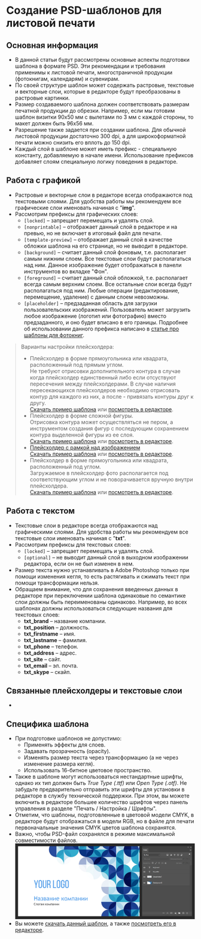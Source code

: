 # Создание PSD-шаблонов для листовой печати

## Основная информация
* В данной статьи будут рассмотрены основные аспекты подготовки шаблона в формате PSD. Эти рекомендации и требования применимы к листовой печати, многостраничной продукции (фотокнигам, календарям) и сувенирам.
* По своей структуре шаблон может содержать растровые, текстовые и векторные слои, которые в редакторе будут преобразованы в растровые картинки.
* Размер создаваемого шаблона должен соответствовать размерам печатной продукции до обрезки. Например, если мы готовим шаблон визитки 90х50 мм с вылетами по 3 мм с каждой стороны, то макет должен быть 96х56 мм.
* Разрешение также задается при создании шаблона. Для обычной листовой продукции достаточно 300 dpi, а для широкоформатной печати можно снизить его вплоть до 150 dpi.
* Каждый слой в шаблоне может иметь префикс - специальную константу, добавляемую в начале имени. Использование префиксов добавляет слоям специальную логику поведения в редакторе.

## Работа с графикой
* Растровые и векторные слои в редакторе всегда отображаются под текстовыми слоями. Для удобства работы мы рекомендуем все графические слои именовать начиная с "__img__".
* Рассмотрим префиксы для графических слоев: 
    + `[locked]` – запрещает перемещать и удалять слой.
    + `[nonprintable]` – отображает данный слой в редакторе и на превью, но не включает в итоговый файл для печати.
    + `[template-preview]` – отображает данный слой в качестве обложки шаблона на его странице, но не выводит в редакторе.
    + `[background]` – считает данный слой фоновым, т.е. располагает самым нижним слоем. Все текстовые слои будут располагаться над ним. Данное изображение будет отображаться в панели инструментов во вкладке "Фон".
    + `[foreground]` – считает данный слой обложкой, т.е. располагает всегда самым верхним слоем. Все остальные слои всегда будут располагаться под ним. Любые операции (редактирование, перемещение, удаление) с данным слоем невозможны.
    + `[placeholder]` – предзаданная область для загрузки пользовательских изображений. Пользователь может загрузить любое изображение (логотип или фотографию) вместо предзаданного, и оно будет вписано в его границы. Подробнее об использовании данного префикса написано в [статье про шаблоны для фотокниг](/design/photobooks).<br>
> Варианты настройки плейсхолдера:
> + Плейсхолдер в форме прямоугольника или квадрата, расположенный под прямым углом. <br>
Не требуют отрисовки дополнительного контура в случае когда плейсхолдер единственный либо если отсуствуют пересечения между плейсхолдерами. В случае наличия пересекающихся плейсхолдеров необходимо отрисовать контур для каждого из них, а после - привязать контуры друг к другу.<br>
[Cкачать пример шаблона](https://pixlpark.ru/content/images/faq/polygraphy/books_simple_example.zip) или [посмотреть в редакторе](https://demo.pixlpark.ru/printing/softcover-photobooks/15x20-soft/template-5276508/editor).
> + Плейсхолдер в форме сложной фигуры.<br>
Отрисовка контура может осуществляться не пером, а инструментом создания фигур с последующим сохранением контура выделенной фигуры из ее слоя. <br>
[Cкачать пример шаблона](https://pixlpark.ru/content/images/faq/polygraphy/soft-book_example.zip) или [посмотреть в редакторе](https://demo.pixlpark.ru/printing/softcover-photobooks/15x20-soft/template-5278231/editor).
> + [Плейсхолдер с рамкой над изображением](/design/photobooks?id=Шаблон-с-рамками)<br>
[Cкачать пример шаблона](https://pixlpark.ru/content/images/faq/polygraphy/kollage_example.zip) или [посмотреть в редакторе](https://demo.pixlpark.ru/printing/collages/30x40/template-520445/editor).
> + Плейсхолдер в форме прямоугольника или квадрата, расположенный под углом.<br>
Загружаемое в плейсхолдер фото располагается под соответствующим углом и не поворачивается вручную внутри плейсхолдера.<br>
[Cкачать пример шаблона](https://pixlpark.ru/content/images/faq/polygraphy/books_example.zip) или [посмотреть в редакторе](https://demo.pixlpark.ru/printing/softcover-photobooks/15x20-soft/template-1531567/editor).


## Работа с текстом
* Текстовые слои в редакторе всегда отображаются над графическими слоями. Для удобства работы мы рекомендуем все текстовые слои именовать начиная с "__txt__".
* Рассмотрим префиксы для текстовых слоев: 
    + `[locked]` – запрещает перемещать и удалять слой.
    + `[optional]` – не выводит данный слой в выходном изображении редактора, если он не был изменен в нем.
* Размер текста нужно устанавливать в Adobe Photoshop только при помощи изменения кегля, то есть растягивать и сжимать текст при помощи трансформации нельзя.
* Обращаем внимание, что для сохранения введенных данных в редакторе при переключении шаблона одинаковые по семантике слои должны быть переименованы одинаково. Например, во всех шаблонах должны использоваться следующие названия для текстовых слоев:
    + **txt_brand** – название компании.
    + **txt_position** – должность.
    + **txt_firstname** – имя.
    + **txt_lastname** – фамилия.
    + **txt_phone** – телефон.
    + **txt_address** – адрес.
    + **txt_site** – сайт.
    + **txt_email** – эл. почта.
    + **txt_skype** – скайп.

## Связанные плейсхолдеры и текстовые слои
* 

## Специфика шаблона
* При подготовке шаблонов не допустимо:
    + Применять эффекты для слоев.
    + Задавать прозрачность (opacity).
    + Изменять размер текста через трансформацию (а не через изменение размера кегля).
    + Использовать 16-битное цветовое пространство.
* Также в шаблоне могут использоваться нестандартные шрифты, однако их тип должен быть *True Type (.ttf)* или *Open Type (.otf)*. Не забудьте предварительно отправить эти шрифты для установки в редакторе в службу технической поддержки. При этом, вы можете включить в редакторе большее количество шрифтов через панель управления в разделе "Печать / Настройка / Шрифты". 
* Отметим, что шаблоны, подготовленные в цветовой модели CMYK, в редакторе будут отображаться в модели RGB, но в файле для печати первоначальные значения CMYK цветов шаблона сохранятся.
* Важно, чтобы PSD-файл сохранялся в режиме максимальной совместимости файлов.
![](../_media/design/design01.png ':size=80%')
* Вы можете [скачать данный шаблон](https://pixlpark.ru/content/images/faq/polygraphy/business-card_example.zip), а также [посмотреть его в редакторе](https://demo.pixlpark.ru/printing/sheet-printing/90x50-one-sided/template-117411/editor).